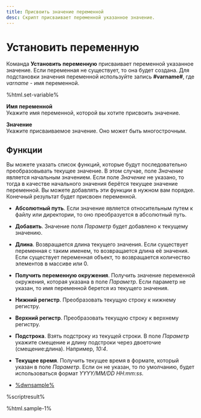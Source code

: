 ```yaml
---
title: Присвоить значение переменной 
desc: Скрипт присваивает переменной указанное значение.
---
```

# Установить переменную

Команда **Установить переменную** присваивает переменной указанное значение. Если переменная не существует, то она будет создана. Для подстановки значения переменной используйте запись **#varname#**, где *varname* - имя переменной.

%html.set-variable%

**Имя переменной**  
Укажите имя переменной, которой вы хотите присвоить значение.

**Значение**  
Укажите присваиваемое значение. Оно может быть многострочным.

## Функции

Вы можете указать список функций, которые будут последовательно преобразовывать текущее значение. В этом случае, поле *Значение* является начальным значением. Если поле *Значение* не указано, то тогда в качестве начального значения берётся текущее значение переменной. Вы можете добавлять эти функции в нужном вам порядке. Конечный результат будет присвоен переменной.

* **Абсолютный путь**. Если значение является относительным путем к файлу или директории, то оно преобразуется в абсолютный путь.
* **Добавить**. Значение поля *Параметр* будет добавлено к текущему значению.
* **Длина**. Возвращается длина текущего значения. Если существует переменная с таким именем, то возвращается длина её значения. Если существует переменная объект, то возвращается количество элементов в массиве или 0.
* **Получить переменную окружения**. Получить значение переменной окружения, которая указана в поле *Параметр*. Если параметр не указан, то имя переменной берется из текущего значения.
* **Нижний регистр**. Преобразовать текущую строку к нижнему регистру.
* **Верхний регистр**. Преобразовать текущую строку к верхнему регистру.
* **Подстрока**. Взять подстроку из текущей строки. В поле *Параметр* укажите смещение и длину подстроки через двоеточие (смещение:длина). Например, *10:4*.
* **Текущее время**. Получить текущее время в формате, который указан в поле *Параметр*. Если он не указан, то по умолчанию, будет использоваться формат *YYYY/MM/DD HH:mm:ss*.

* [%dwnsample%](/samples/sample-1.yaml)

%scriptresult%

%html.sample-1%